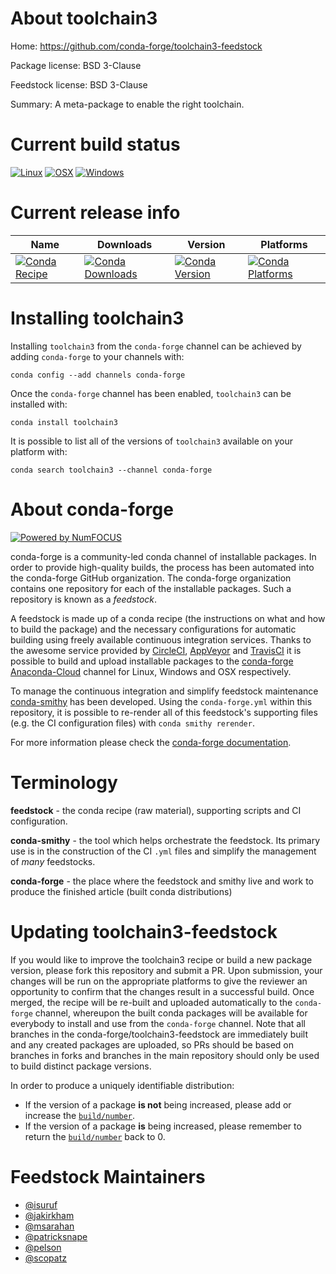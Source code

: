 <!--
# -*- mode: jinja -*-
-->

About toolchain3
================

Home: https://github.com/conda-forge/toolchain3-feedstock

Package license: BSD 3-Clause

Feedstock license: BSD 3-Clause

Summary: A meta-package to enable the right toolchain.



Current build status
====================

[![Linux](https://img.shields.io/circleci/project/github/conda-forge/toolchain3-feedstock/master.svg?label=Linux)](https://circleci.com/gh/conda-forge/toolchain3-feedstock)
[![OSX](https://img.shields.io/travis/conda-forge/toolchain3-feedstock/master.svg?label=macOS)](https://travis-ci.org/conda-forge/toolchain3-feedstock)
[![Windows](https://img.shields.io/appveyor/ci/conda-forge/toolchain3-feedstock/master.svg?label=Windows)](https://ci.appveyor.com/project/conda-forge/toolchain3-feedstock/branch/master)

Current release info
====================

| Name | Downloads | Version | Platforms |
| --- | --- | --- | --- |
| [![Conda Recipe](https://img.shields.io/badge/recipe-toolchain3-green.svg)](https://anaconda.org/conda-forge/toolchain3) | [![Conda Downloads](https://img.shields.io/conda/dn/conda-forge/toolchain3.svg)](https://anaconda.org/conda-forge/toolchain3) | [![Conda Version](https://img.shields.io/conda/vn/conda-forge/toolchain3.svg)](https://anaconda.org/conda-forge/toolchain3) | [![Conda Platforms](https://img.shields.io/conda/pn/conda-forge/toolchain3.svg)](https://anaconda.org/conda-forge/toolchain3) |

Installing toolchain3
=====================

Installing `toolchain3` from the `conda-forge` channel can be achieved by adding `conda-forge` to your channels with:

```
conda config --add channels conda-forge
```

Once the `conda-forge` channel has been enabled, `toolchain3` can be installed with:

```
conda install toolchain3
```

It is possible to list all of the versions of `toolchain3` available on your platform with:

```
conda search toolchain3 --channel conda-forge
```


About conda-forge
=================

[![Powered by NumFOCUS](https://img.shields.io/badge/powered%20by-NumFOCUS-orange.svg?style=flat&colorA=E1523D&colorB=007D8A)](http://numfocus.org)

conda-forge is a community-led conda channel of installable packages.
In order to provide high-quality builds, the process has been automated into the
conda-forge GitHub organization. The conda-forge organization contains one repository
for each of the installable packages. Such a repository is known as a *feedstock*.

A feedstock is made up of a conda recipe (the instructions on what and how to build
the package) and the necessary configurations for automatic building using freely
available continuous integration services. Thanks to the awesome service provided by
[CircleCI](https://circleci.com/), [AppVeyor](https://www.appveyor.com/)
and [TravisCI](https://travis-ci.org/) it is possible to build and upload installable
packages to the [conda-forge](https://anaconda.org/conda-forge)
[Anaconda-Cloud](https://anaconda.org/) channel for Linux, Windows and OSX respectively.

To manage the continuous integration and simplify feedstock maintenance
[conda-smithy](https://github.com/conda-forge/conda-smithy) has been developed.
Using the ``conda-forge.yml`` within this repository, it is possible to re-render all of
this feedstock's supporting files (e.g. the CI configuration files) with ``conda smithy rerender``.

For more information please check the [conda-forge documentation](https://conda-forge.org/docs/).

Terminology
===========

**feedstock** - the conda recipe (raw material), supporting scripts and CI configuration.

**conda-smithy** - the tool which helps orchestrate the feedstock.
                   Its primary use is in the construction of the CI ``.yml`` files
                   and simplify the management of *many* feedstocks.

**conda-forge** - the place where the feedstock and smithy live and work to
                  produce the finished article (built conda distributions)


Updating toolchain3-feedstock
=============================

If you would like to improve the toolchain3 recipe or build a new
package version, please fork this repository and submit a PR. Upon submission,
your changes will be run on the appropriate platforms to give the reviewer an
opportunity to confirm that the changes result in a successful build. Once
merged, the recipe will be re-built and uploaded automatically to the
`conda-forge` channel, whereupon the built conda packages will be available for
everybody to install and use from the `conda-forge` channel.
Note that all branches in the conda-forge/toolchain3-feedstock are
immediately built and any created packages are uploaded, so PRs should be based
on branches in forks and branches in the main repository should only be used to
build distinct package versions.

In order to produce a uniquely identifiable distribution:
 * If the version of a package **is not** being increased, please add or increase
   the [``build/number``](https://conda.io/docs/user-guide/tasks/build-packages/define-metadata.html#build-number-and-string).
 * If the version of a package **is** being increased, please remember to return
   the [``build/number``](https://conda.io/docs/user-guide/tasks/build-packages/define-metadata.html#build-number-and-string)
   back to 0.

Feedstock Maintainers
=====================

* [@isuruf](https://github.com/isuruf/)
* [@jakirkham](https://github.com/jakirkham/)
* [@msarahan](https://github.com/msarahan/)
* [@patricksnape](https://github.com/patricksnape/)
* [@pelson](https://github.com/pelson/)
* [@scopatz](https://github.com/scopatz/)

